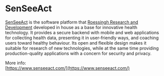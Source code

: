 # SenSeeAct

[SenSeeAct](https://www.senseeact.com/) is the software platform that [Roessingh Research and Development](https://www.rrd.nl/) developed in house as a base for innovative health technology. It provides a secure backend with mobile and web applications for collecting health data, presenting it in user-friendly ways, and coaching users toward healthy behaviour. Its open and flexible design makes it suitable for research of new technologies, while at the same time providing production-quality applications with a concern for security and privacy.

More info:\
[https://www.senseeact.com/](https://www.senseeact.com/)
